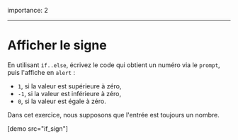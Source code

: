 importance: 2

---

# Afficher le signe

En utilisant `if..else`, écrivez le code qui obtient un numéro via le `prompt`, puis l'affiche en `alert` :

- `1`, si la valeur est supérieure à zéro,
- `-1`, si la valeur est inférieure à zéro,
- `0`, si la valeur est égale à zéro.

Dans cet exercice, nous supposons que l'entrée est toujours un nombre.

[demo src="if_sign"]
